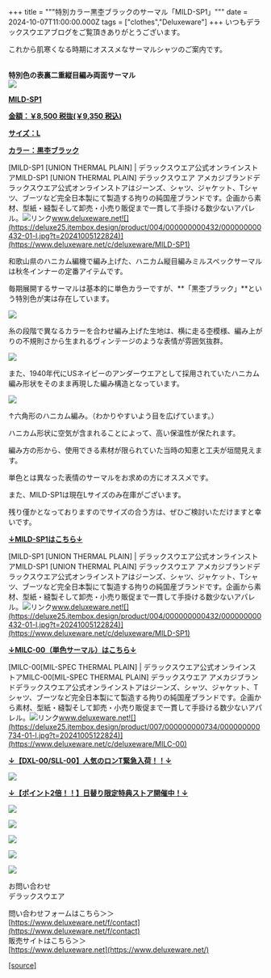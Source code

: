 +++
title = """特別カラー黒杢ブラックのサーマル「MILD-SP1」"""
date = 2024-10-07T11:00:00.000Z
tags = ["clothes","Deluxeware"]
+++
いつもデラックスウエアブログをご覧頂きありがとうございます。  
  
これから肌寒くなる時期にオススメなサーマルシャツのご案内です。  
 

**特別色の表裏二重縦目編み両面サーマル**  
[![](https://stat.ameba.jp/user_images/20241007/14/deluxeware/d1/8e/j/o1000125015495116783.jpg)](https://stat.ameba.jp/user_images/20241007/14/deluxeware/d1/8e/j/o1000125015495116783.jpg)

**[MILD-SP1](https://www.deluxeware.net/c/deluxeware/MILD-SP1)**

**[金額：￥8,500 税抜(￥9,350 税込)](https://www.deluxeware.net/c/deluxeware/MILD-SP1)**

**[サイズ：L](https://www.deluxeware.net/c/deluxeware/MILD-SP1)**

**[カラー：黒杢ブラック](https://www.deluxeware.net/c/deluxeware/MILD-SP1)**

[MILD-SP1 \[UNION THERMAL PLAIN\] | デラックスウエア公式オンラインストアMILD-SP1 \[UNION THERMAL PLAIN\] デラックスウエア アメカジブランドデラックスウエア公式オンラインストアはジーンズ、シャツ、ジャケット、Tシャツ、ブーツなど完全日本製にて製造する拘りの純国産ブランドです。企画から素材、型紙・縫製そして卸売・小売り販促まで一貫して手掛ける数少ないアパレル。![リンク](https://c.stat100.ameba.jp/ameblo/symbols/v3.20.0/svg/gray/editor_link.svg)www.deluxeware.net![](https://deluxe25.itembox.design/product/004/000000000432/000000000432-01-l.jpg?t=20241005122824)](https://www.deluxeware.net/c/deluxeware/MILD-SP1)

和歌山県のハニカム編機で編み上げた、ハニカム縦目編みミルスペックサーマルは秋冬インナーの定番アイテムです。

毎期展開するサーマルは基本的に単色カラーですが、**「黒杢ブラック」**という特別色が実は存在しています。

[![](https://stat.ameba.jp/user_images/20241007/12/deluxeware/df/4c/j/o0800080015495090110.jpg)](https://stat.ameba.jp/user_images/20241007/12/deluxeware/df/4c/j/o0800080015495090110.jpg)

糸の段階で異なるカラーを合わせ編み上げた生地は、横に走る杢模様、編み上がりの不規則さから生まれるヴィンテージのような表情が雰囲気抜群。

[![](https://stat.ameba.jp/user_images/20241007/12/deluxeware/c7/bd/j/o0800080015495084806.jpg)](https://stat.ameba.jp/user_images/20241007/12/deluxeware/c7/bd/j/o0800080015495084806.jpg)

また、1940年代にUSネイビーのアンダーウエアとして採用されていたハニカム編み形状をそのまま再現した編み構造となっています。

[![](https://stat.ameba.jp/user_images/20241007/14/deluxeware/c0/5b/j/o0800060015495117099.jpg)](https://stat.ameba.jp/user_images/20241007/14/deluxeware/c0/5b/j/o0800060015495117099.jpg)

↑六角形のハニカム編み。（わかりやすいよう目を広げています。）

ハニカム形状に空気が含まれることによって、高い保温性が保たれます。

編み方の形から、使用できる素材が限られていた当時の知恵と工夫が垣間見えます。

単色とは異なった表情のサーマルをお求めの方にオススメです。

また、MILD-SP1は現在Lサイズのみ在庫がございます。

残り僅かとなっておりますのでサイズの合う方は、ぜひご検討いただけますと幸いです。

**[↓MILD-SP1はこちら↓](https://www.deluxeware.net/c/deluxeware/MILD-SP1)**

[MILD-SP1 \[UNION THERMAL PLAIN\] | デラックスウエア公式オンラインストアMILD-SP1 \[UNION THERMAL PLAIN\] デラックスウエア アメカジブランドデラックスウエア公式オンラインストアはジーンズ、シャツ、ジャケット、Tシャツ、ブーツなど完全日本製にて製造する拘りの純国産ブランドです。企画から素材、型紙・縫製そして卸売・小売り販促まで一貫して手掛ける数少ないアパレル。![リンク](https://c.stat100.ameba.jp/ameblo/symbols/v3.20.0/svg/gray/editor_link.svg)www.deluxeware.net![](https://deluxe25.itembox.design/product/004/000000000432/000000000432-01-l.jpg?t=20241005122824)](https://www.deluxeware.net/c/deluxeware/MILD-SP1)

**[↓MILC-00（単色サーマル）はこちら↓](https://www.deluxeware.net/c/deluxeware/MILC-00)**

[MILC-00\[MIL-SPEC THERMAL PLAIN\] | デラックスウエア公式オンラインストアMILC-00\[MIL-SPEC THERMAL PLAIN\] デラックスウエア アメカジブランドデラックスウエア公式オンラインストアはジーンズ、シャツ、ジャケット、Tシャツ、ブーツなど完全日本製にて製造する拘りの純国産ブランドです。企画から素材、型紙・縫製そして卸売・小売り販促まで一貫して手掛ける数少ないアパレル。![リンク](https://c.stat100.ameba.jp/ameblo/symbols/v3.20.0/svg/gray/editor_link.svg)www.deluxeware.net![](https://deluxe25.itembox.design/product/007/000000000734/000000000734-01-l.jpg?t=20241005122824)](https://www.deluxeware.net/c/deluxeware/MILC-00)

**[↓【DXL-00/SLL-00】人気のロンT緊急入荷！！↓](https://www.deluxeware.net/)**

[![](https://stat.ameba.jp/user_images/20241007/16/deluxeware/df/96/j/o0800026015495163803.jpg)](https://www.deluxeware.net/)

  
**[↓【ポイント2倍！！】日替り限定特典ストア開催中！↓](https://www.deluxeware.net/)**

[![](https://stat.ameba.jp/user_images/20241007/17/deluxeware/da/a1/j/o1200050015495173437.jpg)](https://www.deluxeware.net/)

[![](https://stat.ameba.jp/user_images/20240614/12/deluxeware/fb/b4/j/o0800026015451324172.jpg?caw=800)](https://www.deluxeware.net/c/2024FWreserveall)

[![](https://stat.ameba.jp/user_images/20240315/15/deluxeware/04/7f/j/o0800026015413271803.jpg?caw=800)](https://www.instagram.com/deluxeware/?hl=ja)

[![](https://stat.ameba.jp/user_images/20220415/12/deluxeware/3b/ce/j/o0800026015103175481.jpg?caw=800)](https://www.deluxeware.net/f/headstore)

[![](https://stat.ameba.jp/user_images/20220415/12/deluxeware/d7/c6/j/o0800026015103175487.jpg?caw=800)](https://www.deluxeware.net/)

お問い合わせ  
デラックスウエア

問い合わせフォームはこちら＞＞  
[https://www.deluxeware.net/f/contact](https://www.deluxeware.net/f/contact)  
販売サイトはこちら＞＞  
[https://www.deluxeware.net](https://www.deluxeware.net/)

[[source]](https://ameblo.jp/deluxeware/entry-12870344175.html)
